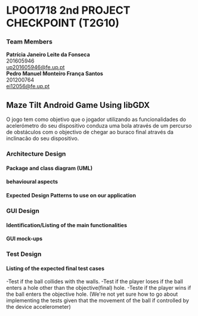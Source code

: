 # LPOO1718 2nd PROJECT CHECKPOINT (T2G10)
### Team Members <br />
**Patrícia Janeiro Leite da Fonseca** <br />
201605946 <br />
up201605946@fe.up.pt <br />
**Pedro Manuel Monteiro França Santos** <br />
201200764 <br />
ei12056@fe.up.pt <br />

## Maze Tilt Android Game Using libGDX

O jogo tem como objetivo que o jogador utilizando as funcionalidades do acelerómetro do seu dispositivo conduza uma bola através de um percurso de obstáculos com o objectivo de chegar ao buraco final através da inclinacão do seu dispositivo.


### Architecture Design
#### Package and class diagram (UML)

#### behavioural aspects

#### Expected Design Patterns to use on our application

### GUI Design
#### Identification/Listing of the main functionalities

#### GUI mock-ups

### Test Design
#### Listing of the expected final test cases
-Test if the ball collides with the walls.
-Test if the player loses if the ball enters a hole other than the objective(final) hole.
-Teste if the player wins if the ball enters the objective hole.
(We're not yet sure how to go about implementing the tests given that the movement of the ball if controlled by the device accelerometer)
